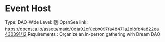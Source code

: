 # Event Host

Type: DAO-Wide
Level: 3️⃣
OpenSea link: https://opensea.io/assets/matic/0x1a92cf0eb9097fa48471a2b18fb4a822ea430391/12
Requirements : Organize an in-person gathering with Dream DAO